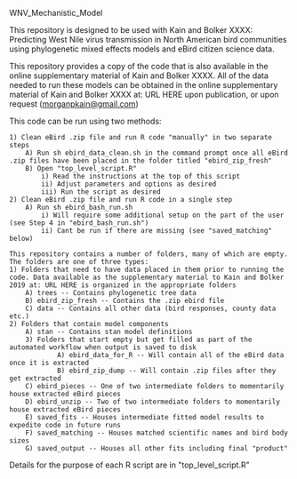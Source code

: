 WNV_Mechanistic_Model

This repository is designed to be used with Kain and Bolker XXXX: Predicting West Nile virus transmission in North American bird communities using phylogenetic mixed effects models and eBird citizen science data. <br />

This repository provides a copy of the code that is also available in the online supplementary material of Kain and Bolker XXXX. All of the data needed to run these models can be obtained in the online supplementary material of Kain and Bolker XXXX at: URL HERE upon publication, or upon request (morganpkain@gmail.com) <br />

This code can be run using two methods:

	1) Clean eBird .zip file and run R code "manually" in two separate steps
		A) Run sh ebird_data_clean.sh in the command prompt once all eBird .zip files have been placed in the folder titled "ebird_zip_fresh"
		B) Open "top_level_script.R"
			i) Read the instructions at the top of this script
			ii) Adjust parameters and options as desired
			iii) Run the script as desired
	2) Clean eBird .zip file and run R code in a single step
		A) Run sh ebird_bash_run.sh 
			i) Will require some additional setup on the part of the user (see Step 4 in "ebird_bash_run.sh")
			ii) Cant be run if there are missing (see "saved_matching" below) 
			
	This repository contains a number of folders, many of which are empty. The folders are one of three types:
	1) Folders that need to have data placed in them prior to running the code. Data available as the supplementary material to Kain and Bolker 2019 at: URL HERE is organized in the appropriate folders
		A) trees -- Contains phylogenetic tree data
		B) ebird_zip_fresh -- Contains the .zip ebird file
		C) data -- Contains all other data (bird responses, county data etc.)
	2) Folders that contain model components
		A) stan -- Contains stan model definitions
        3) Folders that start empty but get filled as part of the automated workflow when output is saved to disk
        		A) ebird_data_for_R -- Will contain all of the eBird data once it is extracted
        		B) ebird_zip_dump -- Will contain .zip files after they get extracted
		C) ebird_pieces -- One of two intermediate folders to momentarily house extracted eBird pieces
		D) ebird_unzip -- Two of two intermediate folders to momentarily house extracted eBird pieces
		E) saved_fits -- Houses intermediate fitted model results to expedite code in future runs
		F) saved_matching -- Houses matched scientific names and bird body sizes
		G) saved_output -- Houses all other fits including final "product"

Details for the purpose of each R script are in "top_level_script.R"
	
